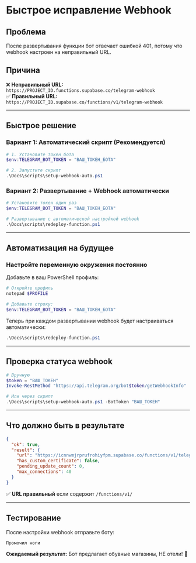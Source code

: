 # Быстрое исправление Webhook

## Проблема
После развертывания функции бот отвечает ошибкой 401, потому что webhook настроен на неправильный URL.

## Причина
❌ **Неправильный URL:** `https://PROJECT_ID.functions.supabase.co/telegram-webhook`  
✅ **Правильный URL:** `https://PROJECT_ID.supabase.co/functions/v1/telegram-webhook`

---

## Быстрое решение

### Вариант 1: Автоматический скрипт (Рекомендуется)

```powershell
# 1. Установите токен бота
$env:TELEGRAM_BOT_TOKEN = "ВАШ_ТОКЕН_БОТА"

# 2. Запустите скрипт
.\Docs\scripts\setup-webhook-auto.ps1
```

### Вариант 2: Развертывание + Webhook автоматически

```powershell
# Установите токен один раз
$env:TELEGRAM_BOT_TOKEN = "ВАШ_ТОКЕН_БОТА"

# Развертывание с автоматической настройкой webhook
.\Docs\scripts\redeploy-function.ps1
```

---

## Автоматизация на будущее

### Настройте переменную окружения постоянно

Добавьте в ваш PowerShell профиль:

```powershell
# Откройте профиль
notepad $PROFILE

# Добавьте строку:
$env:TELEGRAM_BOT_TOKEN = "ВАШ_ТОКЕН_БОТА"
```

Теперь при каждом развертывании webhook будет настраиваться автоматически:

```powershell
.\Docs\scripts\redeploy-function.ps1
```

---

## Проверка статуса webhook

```powershell
# Вручную
$token = "ВАШ_ТОКЕН"
Invoke-RestMethod "https://api.telegram.org/bot$token/getWebhookInfo" | ConvertTo-Json -Depth 5

# Или через скрипт
.\Docs\scripts\setup-webhook-auto.ps1 -BotToken "ВАШ_ТОКЕН"
```

---

## Что должно быть в результате

```json
{
  "ok": true,
  "result": {
    "url": "https://icnnwmjrprufrohiyfpm.supabase.co/functions/v1/telegram-webhook",
    "has_custom_certificate": false,
    "pending_update_count": 0,
    "max_connections": 40
  }
}
```

✅ **URL правильный** если содержит `/functions/v1/`

---

## Тестирование

После настройки webhook отправьте боту:

```
Промочил ноги
```

**Ожидаемый результат:** Бот предлагает обувные магазины, НЕ отели! 👞

